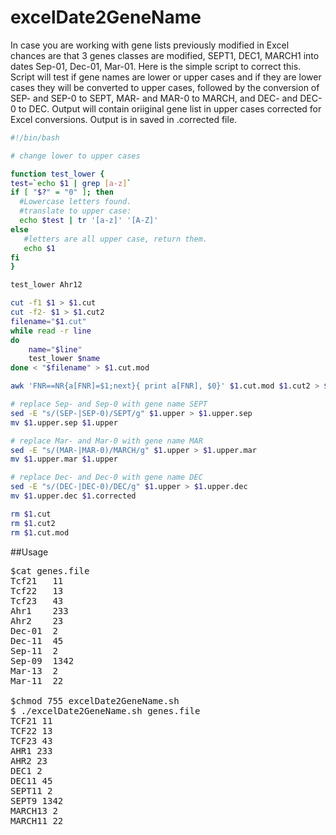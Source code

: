 # excelDate2GeneName

In case you are working with gene lists previously modified in Excel chances are that 3 genes classes are modified, SEPT1, DEC1, MARCH1 into dates Sep-01, Dec-01, Mar-01. Here is the simple script to correct this. Script will test if gene names are lower or upper cases and if they are lower cases they will be converted to upper cases, followed by the conversion of SEP- and SEP-0 to SEPT, MAR- and MAR-0 to MARCH, and DEC- and DEC-0 to DEC. Output will contain oriiginal gene list in upper cases corrected for Excel conversions. Output is in saved in .corrected file.

```sh
#!/bin/bash

# change lower to upper cases

function test_lower {
test=`echo $1 | grep [a-z]`
if [ "$?" = "0" ]; then
  #Lowercase letters found.
  #translate to upper case:
  echo $test | tr '[a-z]' '[A-Z]'
else
   #letters are all upper case, return them.
   echo $1
fi
}

test_lower Ahr12

cut -f1 $1 > $1.cut
cut -f2- $1 > $1.cut2
filename="$1.cut"
while read -r line
do
    name="$line"
    test_lower $name
done < "$filename" > $1.cut.mod

awk 'FNR==NR{a[FNR]=$1;next}{ print a[FNR], $0}' $1.cut.mod $1.cut2 > $1.upper

# replace Sep- and Sep-0 with gene name SEPT 
sed -E "s/(SEP-|SEP-0)/SEPT/g" $1.upper > $1.upper.sep
mv $1.upper.sep $1.upper

# replace Mar- and Mar-0 with gene name MAR 
sed -E "s/(MAR-|MAR-0)/MARCH/g" $1.upper > $1.upper.mar
mv $1.upper.mar $1.upper

# replace Dec- and Dec-0 with gene name DEC
sed -E "s/(DEC-|DEC-0)/DEC/g" $1.upper > $1.upper.dec
mv $1.upper.dec $1.corrected

rm $1.cut
rm $1.cut2
rm $1.cut.mod

```
##Usage
<pre>
$cat genes.file
Tcf21	11
Tcf22	13
Tcf23	43
Ahr1	233
Ahr2	23
Dec-01	2
Dec-11	45
Sep-11	2
Sep-09	1342
Mar-13	2
Mar-11	22

$chmod 755 excelDate2GeneName.sh
$ ./excelDate2GeneName.sh genes.file
TCF21 11
TCF22 13
TCF23 43
AHR1 233
AHR2 23
DEC1 2
DEC11 45
SEPT11 2
SEPT9 1342
MARCH13 2
MARCH11 22
</pre>
